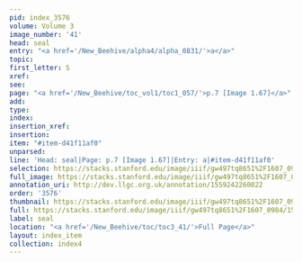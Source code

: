 ```yaml
---
pid: index_3576
volume: Volume 3
image_number: '41'
head: seal
entry: "<a href='/New_Beehive/alpha4/alpha_0831/'>a</a>"
topic: 
first_letter: S
xref: 
see: 
page: "<a href='/New_Beehive/toc_vol1/toc1_057/'>p.7 [Image 1.67]</a>"
add: 
type: 
index: 
insertion_xref: 
insertion: 
item: "#item-d41f11af0"
unparsed: 
line: 'Head: seal|Page: p.7 [Image 1.67]|Entry: a|#item-d41f11af0'
selection: https://stacks.stanford.edu/image/iiif/gw497tq8651%2F1607_0984/1531,743,407,128/full/0/default.jpg
full_image: https://stacks.stanford.edu/image/iiif/gw497tq8651%2F1607_0984/full/full/0/default.jpg
annotation_uri: http://dev.llgc.org.uk/annotation/1559242260022
order: '3576'
thumbnail: https://stacks.stanford.edu/image/iiif/gw497tq8651%2F1607_0984/1531,743,407,128/150,/0/default.jpg
full: https://stacks.stanford.edu/image/iiif/gw497tq8651%2F1607_0984/1531,743,407,128/full/0/default.jpg
label: seal
location: "<a href='/New_Beehive/toc/toc3_41/'>Full Page</a>"
layout: index_item
collection: index4
---
```

